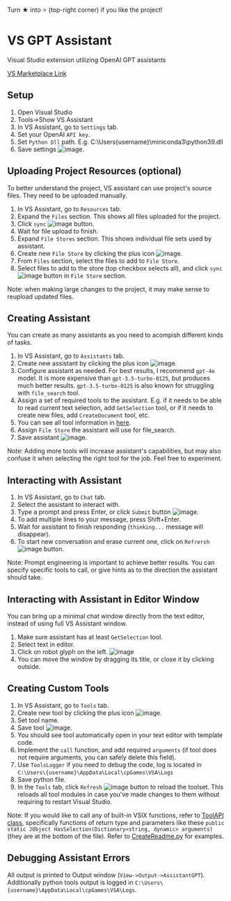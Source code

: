 Turn ★ into ⭐ (top-right corner) if you like the project!

# VS GPT Assistant
Visual Studio extension utilizing OpenAI GPT assistants

[VS Marketplace Link](https://marketplace.visualstudio.com/items?itemName=ChillPillGames.VSA)

## Setup
1. Open Visual Studio
2. Tools->Show VS Assistant
3. In VS Assistant, go to `Settings` tab.
4. Set your OpenAI `API key`.
5. Set `Python Dll` path. E.g. C:\Users\{username}\miniconda3\python39.dll
6. Save settings ![image](https://github.com/cpgames/VSAssistantGPT/assets/49317353/8b37325c-c5c3-4c07-b2f4-4addb70453e8).

## Uploading Project Resources (optional)
To better understand the project, VS assistant can use project's source files. They need to be uploaded manually.
1. In VS Assistant, go to `Resources` tab.
2. Expand the `Files` section. This shows all files uploaded for the project.
3. Click `sync` ![image](https://github.com/cpgames/VSAssistantGPT/assets/49317353/3c52cf71-4a87-483a-aeea-15985fb212bd) button.
4. Wait for file upload to finish.
5. Expand `File Stores` section. This shows individual file sets used by assistant.
6. Create new `File Store` by clicking the plus icon ![image](https://github.com/cpgames/VSAssistantGPT/assets/49317353/4009d44d-9c8b-4e8b-83ca-53db14c7aa77).
7. From `Files` section, select the files to add to `File Store`.
8. Select files to add to the store (top checkbox selects all), and click `sync` ![image](https://github.com/cpgames/VSAssistantGPT/assets/49317353/3c52cf71-4a87-483a-aeea-15985fb212bd) button in `File Store` section.

Note: when making large changes to the project, it may make sense to reupload updated files.

## Creating Assistant
You can create as many assistants as you need to acompish different kinds of tasks.
1. In VS Assistant, go to `Assistants` tab.
2. Create new assistant by clicking the plus icon ![image](https://github.com/cpgames/VSAssistantGPT/assets/49317353/4009d44d-9c8b-4e8b-83ca-53db14c7aa77).
3. Configure assistant as needed. For best results, I recommend `gpt-4o` model. It is more expensive than `gpt-3.5-turbo-0125`, but produces much better results. `gpt-3.5-turbo-0125` is also known for struggling with `file_search` tool.
4. Assign a set of required tools to the assistant. E.g. if it needs to be able to read current text selection, add `GetSelection` tool, or if it needs to create new files, add `CreateDocument` tool, etc.
5. You can see all tool information in [here](https://github.com/cpgames/VSAssistantGPT/tree/main/VSAssistantGPT/VSAssistantGPT/Resources/python).
6. Assign `File Store` the assistant will use for file_search.
7. Save assistant ![image](https://github.com/cpgames/VSAssistantGPT/assets/49317353/6cd0f905-1602-46e3-bffc-3d3cc60e3f86).

Note: Adding more tools will increase assistant's capabilities, but may also confuse it when selecting the right tool for the job. Feel free to experiment.

## Interacting with Assistant
1. In VS Assistant, go to `Chat` tab.
2. Select the assistant to interact with.
3. Type a prompt and press Enter, or click `Submit` button ![image](https://github.com/cpgames/VSAssistantGPT/assets/49317353/c253abe6-3eb3-4655-869c-400a695154e8).
4. To add multiple lines to your message, press Shift+Enter.
5. Wait for assistant to finish responding (`thinking...` message will disappear).
6. To start new conversation and erase current one, click on `Refrersh`![image](https://github.com/cpgames/VSAssistantGPT/assets/49317353/3bafb799-581d-47a0-b25c-c06f8d35c80b) button.

Note: Prompt engineering is important to achieve better results. You can specify specific tools to call, or give hints as to the direction the assistant should take.

## Interacting with Assistant in Editor Window
You can bring up a minimal chat window directly from the text editor, instead of using full VS Assistant window.
1. Make sure assistant has at least `GetSelection` tool.
2. Select text in editor.
3. Click on robot glyph on the left.
![image](https://github.com/cpgames/VSAssistantGPT/assets/49317353/01582fa7-eb1c-418f-8004-2839b22dee88)
4. You can move the window by dragging its title, or close it by clicking outside.

## Creating Custom Tools
1. In VS Assistant, go to `Tools` tab.
2. Create new tool by clicking the plus icon ![image](https://github.com/cpgames/VSAssistantGPT/assets/49317353/4009d44d-9c8b-4e8b-83ca-53db14c7aa77).
3. Set tool name.
4. Save tool ![image](https://github.com/cpgames/VSAssistantGPT/assets/49317353/6cd0f905-1602-46e3-bffc-3d3cc60e3f86).
5. You should see tool automatically open in your text editor with template code.
6. Implement the `call` function, and add required `arguments` (if tool does not require arguments, you can safely delete this field).
7. Use `ToolsLogger` if you need to debug the code, log is located in `C:\Users\{username}\AppData\Local\cpGames\VSA\Logs`
8. Save python file.
9. In the `Tools` tab, click `Refresh` ![image](https://github.com/cpgames/VSAssistantGPT/assets/49317353/3bafb799-581d-47a0-b25c-c06f8d35c80b) button to reload the toolset. This reloads all tool modules in case you've made changes to them without requiring to restart Visual Studio.

Note: If you would like to call any of built-in VSIX functions, refer to [ToolAPI class](https://github.com/cpgames/VSAssistantGPT/blob/main/VSAssistantGPT/VSAssistantGPT/VSAPI/ToolAPI.cs), specifically functions of return type and parameters like these `public static JObject HasSelection(Dictionary<string, dynamic> arguments)` (they are at the bottom of the file). Refer to [CreateReadme.py](https://github.com/cpgames/VSAssistantGPT/blob/main/SampleTools/CreateReadme.py) for examples.

## Debugging Assistant Errors
All output is printed to Output window (`View->Output->AssistantGPT`).
Additionally python tools output is logged in  `C:\Users\{username}\AppData\Local\cpGames\VSA\Logs`.
